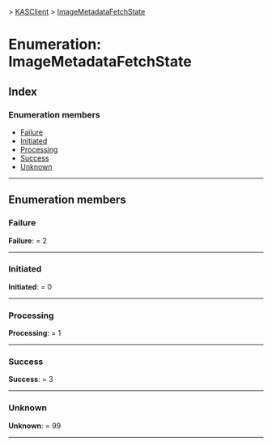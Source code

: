 [](../README.md) > [KASClient](../modules/kasclient.md) > [ImageMetadataFetchState](../enums/kasclient.imagemetadatafetchstate.md)

# Enumeration: ImageMetadataFetchState

## Index

### Enumeration members

* [Failure](kasclient.imagemetadatafetchstate.md#failure)
* [Initiated](kasclient.imagemetadatafetchstate.md#initiated)
* [Processing](kasclient.imagemetadatafetchstate.md#processing)
* [Success](kasclient.imagemetadatafetchstate.md#success)
* [Unknown](kasclient.imagemetadatafetchstate.md#unknown)

---

## Enumeration members

<a id="failure"></a>

###  Failure

**Failure**:  = 2

___
<a id="initiated"></a>

###  Initiated

**Initiated**:  = 0

___
<a id="processing"></a>

###  Processing

**Processing**:  = 1

___
<a id="success"></a>

###  Success

**Success**:  = 3

___
<a id="unknown"></a>

###  Unknown

**Unknown**:  = 99

___

